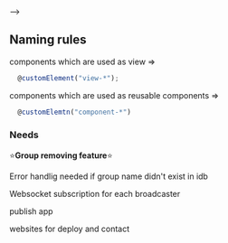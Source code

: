 <!-- 
+ player 기능 추가하려면
https://dev.twitch.tv/docs/embed/video-and-clips/

View 철학

어떤 논리로 가지고 있으면 안 됌
하나의 state actor로서 받은 데이터를 보여주고, 처리할 call만 보낼 수 있음

  window.user을 없앤 이유가 이것이다.


access token check flow

App.state.ts 참고 (actions들은 App.ts참고);

1.app에서 idb조회
2. idb에 accesstoken이 없거나 유효하지 않으면 web에 요청 버튼 생성
3. 버튼을 누르면 web에 열리고 authorization 진행
4. auth 성공 후 preload통해서 index.ts에게 전달
5. index.ts는 worker에게 저장시키라고 명령
  index.ts은 전달받은 access token을 app에게 전달

만약 2번에서 유효하면 바로 main views생성


localserver가 src기준으로 serve

app file naming
view 내 view들 
  
  tag name: view-{filename to kebob case}
  
  filename: camel case

  classname: {filename}

component내 view들

  tag name: component-{filename to kebob case}
  
  filename: camel case

  classname: {filename}


신기하게 아래 코드를 통해 transition이 한번만 실행된다
```js
setTimeout(() => {
      console.log("change")
      this._service.send("token is")
      this._service.send("request data to worker")
      this._service.send("first complete")
    }, 2000)
```


도저히 못 찾겠다..
지금 기술적으로 불가능한 것은

팔로우 신청/취소
트위치 플레이어내 신청/취소

트위치가 공식적으로 api endpoint외의 것들은 다 끊어버림 (gql같은거)

그래서 그냥 제한적으로 서비스 제공하자

component간 소통은 필요없다. 그냥 reactive variable와 custom event handler로 핸들링하면 되는데!


response body관련
https://stackoverflow.com/questions/67593519/how-can-i-get-response-body-response-text-in-electron-from-headers


<!-- chrome API에서 webRequest를 통해 response body를 가져오는 방법을 아는데
같은 크로미움 엔진을 쓰는 electron이 이 body를 제공하지 않는다길래 적잖아 당홯하고 시간을 엄청 허비했다 (3~4시간)
근데... 그냥 type checking무시하고 사용하니 해결됐다 ㅡㅡ --> -->

<!-- player에서 완전히 새로운 channel을 추가하는 시나리오는 제외한다. 내 생각에는 불가능하다고 생각 -->

## Naming rules

components which are used as view => 

```js
  @customElement("view-*");
```

components which are used as reusable components => 

```js
  @customElemtn("component-*")
```


### Needs

⭐️**Group removing feature**⭐️

Error handlig needed if group name didn't exist in idb

Websocket subscription for each broadcaster

publish app

websites for deploy and contact

